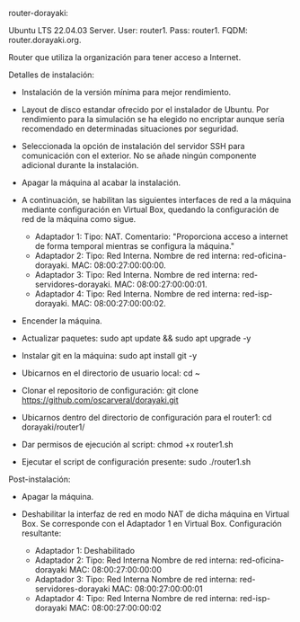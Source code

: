 router-dorayaki:

Ubuntu LTS 22.04.03 Server. 
User: router1. 
Pass: router1. 
FQDM: router.dorayaki.org.

Router que utiliza la organización para tener acceso a Internet.

Detalles de instalación:

- Instalación de la versión mínima para mejor rendimiento.

- Layout de disco estandar ofrecido por el instalador de Ubuntu. Por rendimiento 
	para la simulación se ha elegido no encriptar aunque sería recomendado en 
	determinadas situaciones por seguridad.

- Seleccionada la opción de instalación del servidor SSH para comunicación con 
	el exterior. No se añade ningún componente adicional durante la instalación.

- Apagar la máquina al acabar la instalación.

- A continuación, se habilitan las siguientes interfaces de red a la máquina 
	mediante configuración en Virtual Box, quedando la configuración de red de 
	la máquina como sigue.

	* Adaptador 1:
		Tipo: NAT.
		Comentario: "Proporciona acceso a internet de forma temporal mientras 
					se configura la máquina."
	* Adaptador 2:
		Tipo: Red Interna.
		Nombre de red interna: red-oficina-dorayaki.
		MAC: 08:00:27:00:00:00.
	* Adaptador 3:
		Tipo: Red Interna.
		Nombre de red interna: red-servidores-dorayaki.
		MAC: 08:00:27:00:00:01.
	* Adaptador 4:
		Tipo: Red Interna.
		Nombre de red interna: red-isp-dorayaki.
		MAC: 08:00:27:00:00:02.

- Encender la máquina.
- Actualizar paquetes: sudo apt update && sudo apt upgrade -y
- Instalar git en la máquina: sudo apt install git -y
- Ubicarnos en el directorio de usuario local: cd ~
- Clonar el repositorio de configuración: 
	git clone https://github.com/oscarveral/dorayaki.git
- Ubicarnos dentro del directorio de configuración para el router1: 
	cd dorayaki/router1/
- Dar permisos de ejecución al script: chmod +x router1.sh
- Ejecutar el script de configuración presente: sudo ./router1.sh

Post-instalación:

- Apagar la máquina.
- Deshabilitar la interfaz de red en modo NAT de dicha máquina en Virtual Box. 
	Se corresponde con el Adaptador 1 en Virtual Box. Configuración resultante:

	* Adaptador 1:
		Deshabilitado
	* Adaptador 2:
		Tipo: Red Interna
		Nombre de red interna: red-oficina-dorayaki
		MAC: 08:00:27:00:00:00
	* Adaptador 3:
		Tipo: Red Interna
		Nombre de red interna: red-servidores-dorayaki
		MAC: 08:00:27:00:00:01
	* Adaptador 4:
		Tipo: Red Interna
		Nombre de red interna: red-isp-dorayaki
		MAC: 08:00:27:00:00:02